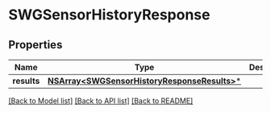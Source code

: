 # SWGSensorHistoryResponse

## Properties
Name | Type | Description | Notes
------------ | ------------- | ------------- | -------------
**results** | [**NSArray&lt;SWGSensorHistoryResponseResults&gt;***](SWGSensorHistoryResponseResults.md) |  | [optional] 

[[Back to Model list]](../README.md#documentation-for-models) [[Back to API list]](../README.md#documentation-for-api-endpoints) [[Back to README]](../README.md)


